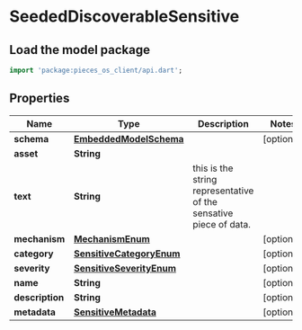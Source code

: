 # SeededDiscoverableSensitive

## Load the model package
```dart
import 'package:pieces_os_client/api.dart';
```

## Properties
Name | Type | Description | Notes
------------ | ------------- | ------------- | -------------
**schema** | [**EmbeddedModelSchema**](EmbeddedModelSchema) |  | [optional] 
**asset** | **String** |  | 
**text** | **String** | this is the string representative of the sensative piece of data. | 
**mechanism** | [**MechanismEnum**](MechanismEnum) |  | [optional] 
**category** | [**SensitiveCategoryEnum**](SensitiveCategoryEnum) |  | [optional] 
**severity** | [**SensitiveSeverityEnum**](SensitiveSeverityEnum) |  | [optional] 
**name** | **String** |  | [optional] 
**description** | **String** |  | [optional] 
**metadata** | [**SensitiveMetadata**](SensitiveMetadata) |  | [optional] 




